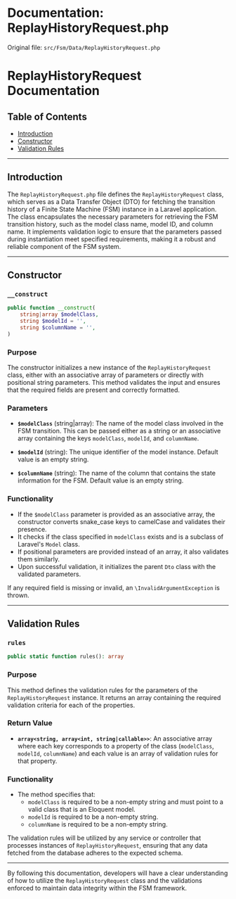# Documentation: ReplayHistoryRequest.php

Original file: `src/Fsm/Data/ReplayHistoryRequest.php`

# ReplayHistoryRequest Documentation

## Table of Contents
- [Introduction](#introduction)
- [Constructor](#constructor)
- [Validation Rules](#validation-rules)

---

## Introduction

The `ReplayHistoryRequest.php` file defines the `ReplayHistoryRequest` class, which serves as a Data Transfer Object (DTO) for fetching the transition history of a Finite State Machine (FSM) instance in a Laravel application. The class encapsulates the necessary parameters for retrieving the FSM transition history, such as the model class name, model ID, and column name. It implements validation logic to ensure that the parameters passed during instantiation meet specified requirements, making it a robust and reliable component of the FSM system.

---

## Constructor

### `__construct`

```php
public function __construct(
    string|array $modelClass,
    string $modelId = '',
    string $columnName = '',
)
```

### Purpose

The constructor initializes a new instance of the `ReplayHistoryRequest` class, either with an associative array of parameters or directly with positional string parameters. This method validates the input and ensures that the required fields are present and correctly formatted.

### Parameters

- **`$modelClass`** (string|array): The name of the model class involved in the FSM transition. This can be passed either as a string or an associative array containing the keys `modelClass`, `modelId`, and `columnName`.
  
- **`$modelId`** (string): The unique identifier of the model instance. Default value is an empty string.
  
- **`$columnName`** (string): The name of the column that contains the state information for the FSM. Default value is an empty string.

### Functionality

- If the `$modelClass` parameter is provided as an associative array, the constructor converts snake_case keys to camelCase and validates their presence.
- It checks if the class specified in `modelClass` exists and is a subclass of Laravel's `Model` class.
- If positional parameters are provided instead of an array, it also validates them similarly.
- Upon successful validation, it initializes the parent `Dto` class with the validated parameters.

If any required field is missing or invalid, an `\InvalidArgumentException` is thrown.

---

## Validation Rules

### `rules`

```php
public static function rules(): array
```

### Purpose

This method defines the validation rules for the parameters of the `ReplayHistoryRequest` instance. It returns an array containing the required validation criteria for each of the properties.

### Return Value

- **`array<string, array<int, string|callable>>`**: An associative array where each key corresponds to a property of the class (`modelClass`, `modelId`, `columnName`) and each value is an array of validation rules for that property.

### Functionality

- The method specifies that:
  - `modelClass` is required to be a non-empty string and must point to a valid class that is an Eloquent model.
  - `modelId` is required to be a non-empty string.
  - `columnName` is required to be a non-empty string.

The validation rules will be utilized by any service or controller that processes instances of `ReplayHistoryRequest`, ensuring that any data fetched from the database adheres to the expected schema.

--- 

By following this documentation, developers will have a clear understanding of how to utilize the `ReplayHistoryRequest` class and the validations enforced to maintain data integrity within the FSM framework.